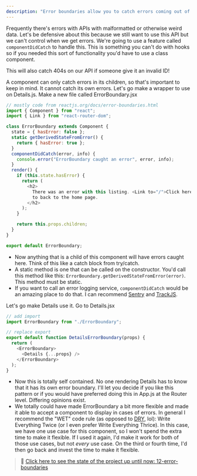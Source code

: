 ```yaml
---
description: "Error boundaries allow you to catch errors coming out of a component and be able to react to that. This is great for areas where unexpected errors could arise like API calls or user generated content."
---
```


Frequently there's errors with APIs with malformatted or otherwise weird data. Let's be defensive about this because we still want to use this API but we can't control when we get errors. We're going to use a feature called `componentDidCatch` to handle this. This is something you can't do with hooks so if you needed this sort of functionality you'd have to use a class component.

This will also catch 404s on our API if someone give it an invalid ID!

A component can only catch errors in its children, so that's important to keep in mind. It cannot catch its own errors. Let's go make a wrapper to use on Details.js. Make a new file called ErrorBoundary.jsx

```javascript
// mostly code from reactjs.org/docs/error-boundaries.html
import { Component } from "react";
import { Link } from "react-router-dom";

class ErrorBoundary extends Component {
  state = { hasError: false };
  static getDerivedStateFromError() {
    return { hasError: true };
  }
  componentDidCatch(error, info) {
    console.error("ErrorBoundary caught an error", error, info);
  }
  render() {
    if (this.state.hasError) {
      return (
        <h2>
          There was an error with this listing. <Link to="/">Click here</Link>{" "}
          to back to the home page.
        </h2>
      );
    }

    return this.props.children;
  }
}

export default ErrorBoundary;
```

- Now anything that is a child of this component will have errors caught here. Think of this like a catch block from try/catch.
- A static method is one that can be called on the constructor. You'd call this method like this: `ErrorBoundary.getDerivedStateFromError(error)`. This method must be static.
- If you want to call an error logging service, `componentDidCatch` would be an amazing place to do that. I can recommend [Sentry][sentry] and [TrackJS][trackjs].

Let's go make Details use it. Go to Details.jsx

```javascript
// add import
import ErrorBoundary from "./ErrorBoundary";

// replace export
export default function DetailsErrorBoundary(props) {
  return (
    <ErrorBoundary>
      <Details {...props} />
    </ErrorBoundary>
  );
}
```

- Now this is totally self contained. No one rendering Details has to know that it has its own error boundary. I'll let you decide if you like this pattern or if you would have preferred doing this in App.js at the Router level. Differing opinions exist.
- We totally could have made ErrorBoundary a bit more flexible and made it able to accept a component to display in cases of errors. In general I recommend the "WET" code rule (as opposed to [DRY][dry], lol): Write Everything Twice (or I even prefer Write Everything Thrice). In this case, we have one use case for this component, so I won't spend the extra time to make it flexible. If I used it again, I'd make it work for both of those use cases, but not _every_ use case. On the third or fourth time, I'd then go back and invest the time to make it flexible.

> 🏁 [Click here to see the state of the project up until now: 12-error-boundaries][step]

[step]: https://github.com/btholt/citr-v8-project/tree/master/12-error-boundaries
[sentry]: https://sentry.io/
[trackjs]: https://trackjs.com/
[dry]: https://en.wikipedia.org/wiki/Don%27t_repeat_yourself
